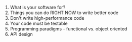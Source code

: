 1. What is your software for?
1. Things you can do RIGHT NOW to write better code
1. Don't write high-performance code
1. Your code must be testable
1. Programming paradigms - functional vs. object oriented
1. API design
